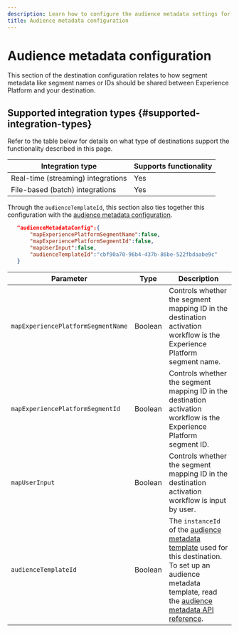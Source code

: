 ```yaml
---
description: Learn how to configure the audience metadata settings for destinations built with Destination SDK.
title: Audience metadata configuration
---
```


# Audience metadata configuration

This section of the destination configuration relates to how segment metadata like segment names or IDs should be shared between Experience Platform and your destination.

## Supported integration types {#supported-integration-types}

Refer to the table below for details on what type of destinations support the functionality described in this page.

|Integration type| Supports functionality |
|---|---|
| Real-time (streaming) integrations | Yes |
| File-based (batch) integrations | Yes |


Through the `audienceTemplateId`, this section also ties together this configuration with the [audience metadata configuration](../audience-metadata-management.md).

```json
   "audienceMetadataConfig":{
       "mapExperiencePlatformSegmentName":false,
       "mapExperiencePlatformSegmentId":false,
       "mapUserInput":false,
       "audienceTemplateId":"cbf90a70-96b4-437b-86be-522fbdaabe9c"
   }
```

|Parameter | Type | Description|
|---------|----------|------|
|`mapExperiencePlatformSegmentName` | Boolean | Controls whether the segment mapping ID in the destination activation workflow is the Experience Platform segment name. |
|`mapExperiencePlatformSegmentId` | Boolean | Controls whether the segment mapping ID in the destination activation workflow is the Experience Platform segment ID. |
|`mapUserInput` | Boolean | Controls whether the segment mapping ID in the destination activation workflow is input by user. |
|`audienceTemplateId` | Boolean | The `instanceId` of the [audience metadata template](../../functionality/audience-metadata-management.md) used for this destination. To set up an audience metadata template, read the [audience metadata API reference](../../metadata-api/create-audience-template.md).|
